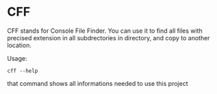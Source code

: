 # CFF

CFF stands for Console File Finder.
You can use it to find all files with precised extension in all subdrectories in directory, and copy to another location.

Usage:

```
cff --help
```

that command shows all informations needed to use this project

